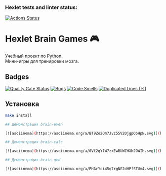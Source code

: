 ### Hexlet tests and linter status:
[![Actions Status](https://github.com/shnoda2281/devops-engineer-from-scratch-project-49/actions/workflows/hexlet-check.yml/badge.svg)](https://github.com/shnoda2281/devops-engineer-from-scratch-project-49/actions)

# Hexlet Brain Games 🎮

Учебный проект по Python.  
Мини-игры для тренировки мозга.

## Badges

[![Quality Gate Status](https://sonarcloud.io/api/project_badges/measure?project=shnoda2281_devops-engineer-from-scratch-project-49&metric=alert_status)](https://sonarcloud.io/summary/new_code?id=shnoda2281_devops-engineer-from-scratch-project-49)
[![Bugs](https://sonarcloud.io/api/project_badges/measure?project=shnoda2281_devops-engineer-from-scratch-project-49&metric=bugs)](https://sonarcloud.io/summary/new_code?id=shnoda2281_devops-engineer-from-scratch-project-49)
[![Code Smells](https://sonarcloud.io/api/project_badges/measure?project=shnoda2281_devops-engineer-from-scratch-project-49&metric=code_smells)](https://sonarcloud.io/summary/new_code?id=shnoda2281_devops-engineer-from-scratch-project-49)
[![Duplicated Lines (%)](https://sonarcloud.io/api/project_badges/measure?project=shnoda2281_devops-engineer-from-scratch-project-49&metric=duplicated_lines_density)](https://sonarcloud.io/summary/new_code?id=shnoda2281_devops-engineer-from-scratch-project-49)

## Установка

```bash
make install

## Демонстрация brain-even

[![asciinema](https://asciinema.org/a/BT9Ze2Om7Jvz55V2OjgpObHpN.svg)](https://asciinema.org/a/BT9Ze2Om7Jvz55V2OjgpObHpN)

## Демонстрация brain-calc

[![asciinema](https://asciinema.org/a/0Vf2qY1W7zxEwBUWZHXh2OWIh.svg)](https://asciinema.org/a/0Vf2qY1W7zxEwBUWZHXh2OWIh)

## Демонстрация brain-gcd

[![asciinema](https://asciinema.org/a/PHArYci45q7rgNE2dHPfSTUm4.svg)](https://asciinema.org/a/PHArYci45q7rgNE2dHPfSTUm4)
